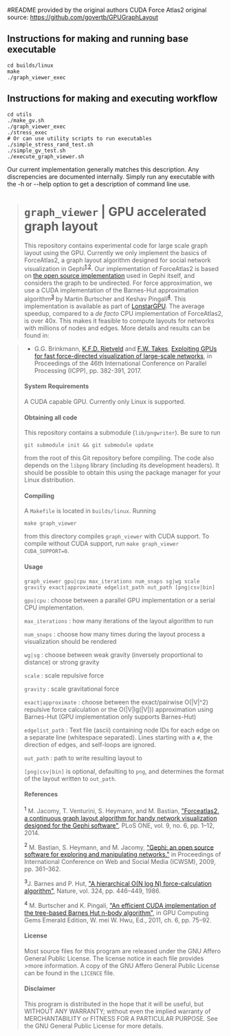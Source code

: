 #README provided by the original authors
CUDA Force Atlas2 original source: https://github.com/govertb/GPUGraphLayout

## Instructions for making and running base executable
```
cd builds/linux
make
./graph_viewer_exec
```

## Instructions for making and executing workflow
```
cd utils
./make_gv.sh
./graph_viewer_exec
./stress_exec
# Or can use utility scripts to run executables
./simple_stress_rand_test.sh
./simple_gv_test.sh
./execute_graph_viewer.sh
```


Our current implementation generally matches this description.  Any discrepencies are documented internally.  Simply run any executable with the -h or --help option to get a description of command line use.

> `graph_viewer` | GPU accelerated graph layout
> =============================================
>
>This repository contains experimental code for large scale graph layout using the GPU. Currently we only implement the basics of ForceAtlas2, a graph layout algorithm  designed for social network visualization in Gephi<sup>[1](#jacomy14),[2](#bastian09)</sup>. Our implementation of ForceAtlas2 is based on [the open source implementation](https://github.com/gephi/gephi/tree/6efb108718fa67d1055160f3a18b63edb4ca7be2/modules/LayoutPlugin/src/main/java/org/gephi/layout/plugin/forceAtlas2) used in Gephi itself, and considers the graph to be undirected. For force approximation, we use a CUDA implementation of the Barnes-Hut approximation algorithm<sup>[3](#barnes86)</sup> by Martin Burtscher and Keshav Pingali<sup>[4](#burtscher11)</sup>. This implementation is available as part of [LonstarGPU](http://iss.ices.utexas.edu/?p=projects/galois/lonestargpu). The average speedup, compared to a *de facto* CPU implementation of ForceAtlas2, is over 40x. This makes it feasible to compute layouts for networks with millions of nodes and edges. More details and results can be found in:

>* G.G. Brinkmann, [K.F.D. Rietveld](https://liacs.leidenuniv.nl/~rietveldkfd) and [F.W. Takes](https://liacs.leidenuniv.nl/~takesfw), [Exploiting GPUs for fast force-directed visualization of large-scale networks](https://dx.doi.org/10.1109/ICPP.2017.47), in Proceedings of the 46th International Conference on Parallel Processing (ICPP), pp. 382-391, 2017.
>
>
>#### System Requirements
>
>A CUDA capable GPU. Currently only Linux is supported.
>
>#### Obtaining all code
>This repository contains a submodule (`lib/pngwriter`). Be sure to run
>```
>git submodule init && git submodule update
>```
>from the root of this Git repository before compiling. The code also depends on the `libpng` library (including its development headers). It should be possible to obtain this using the package manager for your Linux distribution.
>
>#### Compiling
>A `Makefile` is located in `builds/linux`. Running
>```
>make graph_viewer
>```
>from this directory compiles `graph_viewer` with CUDA support.
>To compile without CUDA support, run `make graph_viewer CUDA_SUPPORT=0`.
>
>#### Usage
>`graph_viewer gpu|cpu max_iterations num_snaps sg|wg scale gravity exact|approximate edgelist_path out_path [png|csv|bin]`
>
>`gpu|cpu`            : choose between a parallel GPU implementation or a serial CPU implementation.
>
>`max_iterations`     : how many iterations of the layout algorithm to run
>
>`num_snaps`          : choose how many times during the layout process a visualization should be rendered
>
>`wg|sg`              : choose between weak gravity (inversely proportional to distance) or
>                     strong gravity
>
>`scale`              : scale repulsive force
>
>`gravity`            : scale gravitational force
>
>`exact|approximate`  : choose between the exact/pairwise O(|V|^2) repulsive force calculation or the O(|V|lg(|V|))
>                     approximation using Barnes-Hut (GPU implementation only supports Barnes-Hut)
>
>`edgelist_path`      : Text file (ascii) containing node IDs for each edge on a separate line (whitespace separated).
>                       Lines starting with a `#`, the direction of edges, and self-loops are ignored.
>
>`out_path`           : path to write resulting layout to
>
>`[png|csv|bin]` is optional, defaulting to `png`, and determines the format of the layout written to `out_path`.
>
>#### References
><a name="jacomy14"><sup>1</sup></a> M. Jacomy, T. Venturini, S. Heymann, and M. Bastian, ["Forceatlas2, a continuous graph layout algorithm for handy network visualization designed for the Gephi software"](http://journals.plos.org/plosone/article?id=10.1371/journal.pone.0098679), PLoS ONE, vol. 9, no. 6, pp. 1–12, 2014.
>
><a name="bastian09"><sup>2</sup></a> M. Bastian, S. Heymann, and M. Jacomy, ["Gephi: an open source software for exploring and manipulating networks."](https://aaai.org/ocs/index.php/ICWSM/09/paper/view/154) in Proceedings of International Conference on Web and Social Media (ICWSM), 2009, pp. 361–362.
>
><a name="barnes86"><sup>3</sup></a>J. Barnes and P. Hut, ["A hierarchical O(N log N) force-calculation algorithm"](https://www.nature.com/nature/journal/v324/n6096/abs/324446a0.html), Nature, vol. 324, pp. 446–449, 1986.
>
><a name="burtscher11"><sup>4</sup></a> M. Burtscher and K. Pingali, ["An efficient CUDA implementation of the tree-based Barnes Hut n-body algorithm"](https://www.sciencedirect.com/science/article/pii/B9780123849885000061), in GPU Computing Gems Emerald Edition, W. mei W. Hwu, Ed., 2011, ch. 6, pp. 75–92.
>
>#### License
>Most source files for this program are released under the GNU Affero General Public License. The license notice in each file provides >more information. A copy of the GNU Affero General Public License can be found in the `LICENCE` file.
>
>#### Disclaimer
>This program is distributed in the hope that it will be useful, but WITHOUT ANY WARRANTY; without even the implied warranty of MERCHANTABILITY or FITNESS FOR A PARTICULAR PURPOSE.  See the GNU General Public License for more details.
>
